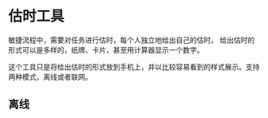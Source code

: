 # 估时工具

敏捷流程中，需要对任务进行估时，每个人独立地给出自己的估时。
给出估时的形式可以是多样的，纸牌、卡片，甚至用计算器显示一个数字。

这个工具只是将给出估时的形式放到手机上，并以比较容易看到的样式展示。支持两种模式，离线或者联网。

## 离线

